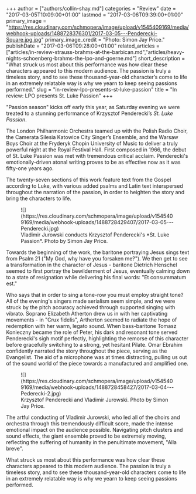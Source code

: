 +++
author = ["authors/collin-shay.md"]
categories = "Review"
date = "2017-03-05T10:09:00+01:00"
lastmod = "2017-03-06T09:39:00+01:00"
primary_image = "https://res.cloudinary.com/schmopera/image/upload/v1545409169/media/webhook-uploads/1488728376301/2017-03-05---Penderecki-Square.jpg.jpg"
primary_image_credit = "Photo: Simon Jay Price."
publishDate = "2017-03-06T09:28:00+01:00"
related_articles = ["articles/in-review-strauss-brahms-at-the-barbican.md","articles/heavy-nights-schoenberg-brahms-the-lpo-and-goerne.md"]
short_description = "What struck us most about this performance was how clear these characters appeared to this modern audience. The passion is truly a timeless story, and to see these thousand-year-old character’s come to life in an extremely relatable way is why we yearn to keep seeing passions performed."
slug = "in-review-lpo-presents-st-luke-passion"
title = "In review: LPO presents St. Luke Passion"
+++

"Passion season" kicks off early this year, as Saturday evening we were treated to a stunning performance of Krzysztof Penderecki’s *St. Luke Passion*. 

The London Philharmonic Orchestra teamed up with the Polish Radio Choir, the Camerata Silesia Katowice City Singer’s Ensemble, and the Warsaw Boys Choir at the Fryderyk Chopin University of Music to deliver a truly powerful night at the Royal Festival Hall. First composed in 1966, the debut of St. Luke Passion was met with tremendous critical acclaim. Penderecki's emotionally-driven atonal writing proves to be as effective now as it was fifty-one years ago.

The twenty-seven sections of this work feature text from the Gospel according to Luke, with various added psalms and Latin text interspersed throughout the narration of the passion, in order to heighten the story and bring the characters to life.

<figure data-type="image">
![](https://res.cloudinary.com/schmopera/image/upload/v1545409169/media/webhook-uploads/1488728429407/2017-03-05---Penderecki.jpg)
<figcaption>Vladimir Jurowski conducts Krzysztof Penderecki's *St. Luke Passion*. Photo by Simon Jay Price.</figcaption>
</figure>

Towards the beginning of the work, the baritone portraying Jesus sings text from Psalm 21 ("My God, why have you forsaken me?"). We then get to see a transformation in the character of Jesus - baritone Dietrich Henschel seemed to first portray the bewilderment of Jesus, eventually calming down to a state of resignation while delivering his final words: "Et consummatum est."

Who says that in order to sing a tone-row you must employ straight tone? All of the evening's singers made serialism seem simple, and we were struck by the pitch accuracy achieved through supported singing with vibrato. Soprano Elizabeth Atherton drew us in with her captivating movements - in "Crux fidelis", Artherton seemed to radiate the hope of redemption with her warm, legato sound. When bass-baritone Tomasz Konieczny became the role of Peter, his dark and resonant tone served Penderecki's sigh motif perfectly, highlighting the remorse of this character before gracefully switching to a strong, yet hesitant Pilate. Omar Ebrahim confidently narrated the story throughout the piece, serving as the Evangelist. The aid of a microphone was at times distracting, pulling us out of the sound world of the piece towards a manufactured and amplified one. 

<figure data-type="image">
![](https://res.cloudinary.com/schmopera/image/upload/v1545409169/media/webhook-uploads/1488728458427/2017-03-04---Pederecki-2.jpg)
<figcaption>Krzysztof Penderecki and Vladimir Jurowski. Photo by Simon Jay Price.</figcaption>
</figure>

The artful conducting of Vladimir Jurowski, who led all of the choirs and orchestra through this tremendously difficult score, made the intense emotional impact on the audience possible. Navigating pitch clusters and sound effects, the giant ensemble proved to be extremely moving, reflecting the suffering of humanity in the penultimate movement, "Alla breve".

What struck us most about this performance was how clear these characters appeared to this modern audience. The passion is truly a timeless story, and to see these thousand-year-old characters come to life in an extremely relatable way is why we yearn to keep seeing passions performed.
